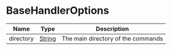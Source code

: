 # BaseHandlerOptions

| Name      | Type                                                                                              | Description                        |
| --------- | ------------------------------------------------------------------------------------------------- | ---------------------------------- |
| directory | [String](https://developer.mozilla.org/en-US/docs/Web/JavaScript/Reference/Global_Objects/String) | The main directory of the commands |
